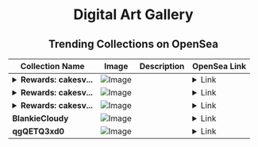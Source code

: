 <div align="center">

# Digital Art Gallery

## Trending Collections on OpenSea

| Collection Name                       | Image                                                                                     | Description                       | OpenSea Link                                                                                          |
|---------------------------------------|-------------------------------------------------------------------------------------------|-----------------------------------|--------------------------------------------------------------------------------------------------------|
| **<details><summary>Rewards: cakesv...</summary>Rewards: cakesv4.finance</details>** | ![Image](https://i.seadn.io/s/raw/files/45b7505cd35ca76a7f9c582112ce3478.png?w=500&auto=format?w=200&auto=format) |  | <details><summary>Link</summary>[Rewards: cakesv4.finance](https://opensea.io/collection/rewards-cakesv4-finance-2884)</details> |
| **<details><summary>Rewards: cakesv...</summary>Rewards: cakesv4.finance</details>** | ![Image](https://i.seadn.io/s/raw/files/45b7505cd35ca76a7f9c582112ce3478.png?w=500&auto=format?w=200&auto=format) |  | <details><summary>Link</summary>[Rewards: cakesv4.finance](https://opensea.io/collection/rewards-cakesv4-finance-2883)</details> |
| **<details><summary>Rewards: cakesv...</summary>Rewards: cakesv4.finance</details>** | ![Image](https://i.seadn.io/s/raw/files/45b7505cd35ca76a7f9c582112ce3478.png?w=500&auto=format?w=200&auto=format) |  | <details><summary>Link</summary>[Rewards: cakesv4.finance](https://opensea.io/collection/rewards-cakesv4-finance-2882)</details> |
| **BlankieCloudy** | ![Image](https://i.seadn.io/s/raw/files/bc5b23d29dad14e45e76aeb66621fea1.png?w=500&auto=format?w=200&auto=format) |  | <details><summary>Link</summary>[BlankieCloudy](https://opensea.io/collection/blankiecloudy)</details> |
| **qgQETQ3xd0** | ![Image](https://i.seadn.io/s/raw/files/06a41f961fb120b5e7fd46b66b8f83b4.png?w=500&auto=format?w=200&auto=format) |  | <details><summary>Link</summary>[qgQETQ3xd0](https://opensea.io/collection/qgqetq3xd0)</details> |

</div>